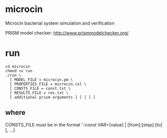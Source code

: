 microcin
========

Microcin bacterial system simulation and verification 

PRISM model checker: http://www.prismmodelchecker.org/

run
===
    cd microcin
    chmod +x run
    ./run \
      [ MODEL_FILE = microcin.pm \
      [ PROPERTIES_FILE = microcin.csl \
      [ CONSTS_FILE = const.txt \
      [ RESULTS_FILE = res.txt \
      [ additional prism arguments ] ] ] ] ]

where
-----
  CONSTS_FILE must be in the format '-const VAR=[value] | [from]:[step]:[to] [, ...]

